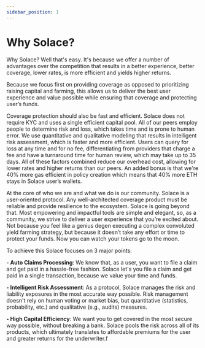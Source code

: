 ```yaml
---
sidebar_position: 1
---
```


# Why Solace?

Why Solace? Well that's easy. It's because we offer a number of advantages over the competition that results in a better experience, better coverage, lower rates, is more efficient and yields higher returns. 

Because we focus first on providing coverage as opposed to prioritizing raising capital and farming, this allows us to deliver the best user experience and value possible while ensuring that coverage and protecting user’s funds. 

Coverage protection should also be fast and efficient. Solace does not require KYC and uses a single efficient capital pool. All of our peers employ people to determine risk and loss, which takes time and is prone to human error. We use quantitative and qualitative modeling that results in intelligent risk assessment, which is faster and more efficient. Users can query for loss at any time and for no fee, differentiating from providers that charge a fee and have a turnaround time for human review, which may take up to 35 days. All of these factors combined reduce our overhead cost, allowing for lower rates and higher returns than our peers. An added bonus is that we're 40% more gas efficient in policy creation which means that 40% more ETH stays in Solace user’s wallets.

At the core of who we are and what we do is our community. Solace is a user-oriented protocol. Any well-architected coverage product must be reliable and provide resilience to the ecosystem. Solace is going beyond that. Most empowering and impactful tools are simple and elegant, so, as a community, we strive to deliver a user experience that you’re excited about. Not because you feel like a genius degen executing a complex convoluted yield farming strategy, but because it doesn’t take any effort or time to protect your funds. Now you can watch your tokens go to the moon.

To achieve this Solace focuses on 3 major points: 

**- Auto Claims Processing**: We know that, as a user, you want to file a claim and get paid in a hassle-free fashion. Solace let's you file a claim and get paid in a single transaction, because we value your time and funds.

**- Intelligent Risk Assessment**: As a protocol, Solace manages the risk and liability exposures in the most accurate way possible. Risk management doesn't rely on human voting or market bias, but quantitative (statistics, probability, etc.) and qualitative (e.g., audits) measures.

**- High Capital Efficiency**: We want you to get covered in the most secure way possible, without breaking a bank. Solace pools the risk across all of its products, which ultimately translates to affordable premiums for the user and greater returns for the underwriter.f